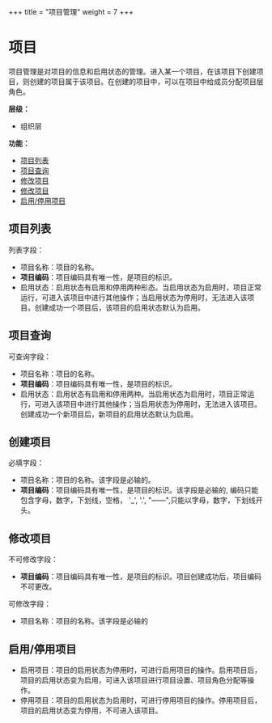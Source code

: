﻿+++
title = "项目管理"
weight = 7
+++

# 项目

项目管理是对项目的信息和启用状态的管理。进入某一个项目，在该项目下创建项目，则创建的项目属于该项目。在创建的项目中，可以在项目中给成员分配项目层角色。

**层级：**

- 组织层

**功能：**

- [项目列表](#1)
- [项目查询](#2)
- [修改项目](#3)
- [修改项目](#4)
- [启用/停用项目](#5)


<h2 id="1">项目列表</h2>

列表字段：

- 项目名称：项目的名称。
- **项目编码**：项目编码具有唯一性，是项目的标识。
- 启用状态：启用状态有启用和停用两种形态。当启用状态为启用时，项目正常运行，可进入该项目中进行其他操作；当启用状态为停用时，无法进入该项目。创建成功一个项目后，该项目的启用状态默认为启用。

<h2 id="2">项目查询</h2>

可查询字段：

- 项目名称：项目的名称。
- **项目编码**：项目编码具有唯一性，是项目的标识。
- 启用状态：启用状态有启用和停用两种。当启用状态为启用时，项目正常运行，可进入该项目中进行其他操作；当启用状态为停用时，无法进入该项目。创建成功一个新项目后，新项目的启用状态默认为启用。

<h2 id="3">创建项目</h2>

必填字段：

- 项目名称：项目的名称。该字段是必输的。
- **项目编码**：项目编码具有唯一性，是项目的标识。该字段是必输的, 编码只能包含字母，数字，下划线，空格， '_', '.', "——",只能以字母，数字，下划线开头。

<h2 id="4">修改项目</h2>

不可修改字段：

- **项目编码**：项目编码具有唯一性，是项目的标识。项目创建成功后，项目编码不可更改。

可修改字段：

- 项目名称：项目的名称。该字段是必输的

<h2 id="5">启用/停用项目</h2>

- 启用项目：项目的启用状态为停用时，可进行启用项目的操作。启用项目后，项目的启用状态变为启用，可进入该项目进行项目设置、项目角色分配等操作。
- 停用项目：项目的启用状态为启用时，可进行停用项目的操作。停用项目后，项目的启用状态变为停用，不可进入该项目。


